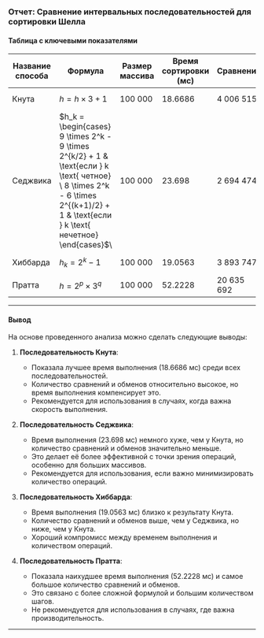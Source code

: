 
### Отчет: Сравнение интервальных последовательностей для сортировки Шелла

#### Таблица с ключевыми показателями

| Название способа | Формула                                                                                                                                                                     | Размер массива | Время сортировки (мс) | Сравнений   | Обменов     |
|------------------|-----------------------------------------------------------------------------------------------------------------------------------------------------------------------------|----------------|-----------------------|-------------|-------------|
| Кнута            | $h = h \times 3 + 1$                                                                                                                                                        | 100 000        | 18.6686               | 4 006 515   | 3 039 369   |
| Седжвика         | $h_k = \begin{cases} 9 \times 2^k - 9 \times 2^{k/2} + 1 & \text{если } k \text{ четное} \ 8 \times 2^k - 6 \times 2^{(k+1)/2} + 1 & \text{если } k \text{ нечетное} \end{cases}$\ | 100 000        | 23.698                | 2 694 474   | 1 463 577   |
| Хиббарда         | $h_k = 2^k - 1$                                                                                                                                                             | 100 000        | 19.0563               | 3 893 747   | 2 424 801   |
| Пратта           | $h = 2^p \times 3^q$                                                                                                                                                        | 100 000        | 52.2228               | 20 635 692  | 19 066 763  |

---

#### Вывод

На основе проведенного анализа можно сделать следующие выводы:

1. **Последовательность Кнута**:
    - Показала лучшее время выполнения (18.6686 мс) среди всех последовательностей.
    - Количество сравнений и обменов относительно высокое, но время выполнения компенсирует это.
    - Рекомендуется для использования в случаях, когда важна скорость выполнения.

2. **Последовательность Седжвика**:
    - Время выполнения (23.698 мс) немного хуже, чем у Кнута, но количество сравнений и обменов значительно меньше.
    - Это делает её более эффективной с точки зрения операций, особенно для больших массивов.
    - Рекомендуется для использования, если важно минимизировать количество операций.

3. **Последовательность Хиббарда**:
    - Время выполнения (19.0563 мс) близко к результату Кнута.
    - Количество сравнений и обменов выше, чем у Седжвика, но ниже, чем у Кнута.
    - Хороший компромисс между временем выполнения и количеством операций.

4. **Последовательность Пратта**:
    - Показала наихудшее время выполнения (52.2228 мс) и самое большое количество сравнений и обменов.
    - Это связано с более сложной формулой и большим количеством шагов.
    - Не рекомендуется для использования в случаях, где важна производительность.

---
